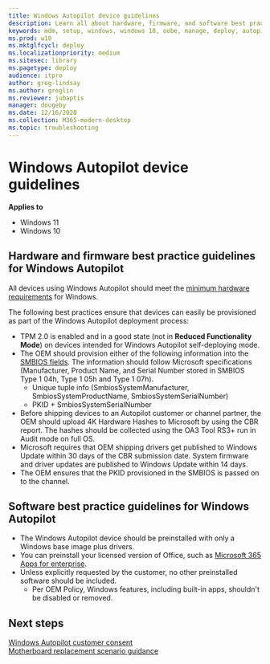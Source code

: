 ```yaml
---
title: Windows Autopilot device guidelines
description: Learn all about hardware, firmware, and software best practices for Windows Autopilot deployment.
keywords: mdm, setup, windows, windows 10, oobe, manage, deploy, autopilot, ztd, zero-touch, partner, msfb, intune
ms.prod: w10
ms.mktglfcycl: deploy
ms.localizationpriority: medium
ms.sitesec: library
ms.pagetype: deploy
audience: itpro
author: greg-lindsay
ms.author: greglin
ms.reviewer: jubaptis
manager: dougeby
ms.date: 12/16/2020
ms.collection: M365-modern-desktop
ms.topic: troubleshooting
---
```


# Windows Autopilot device guidelines

**Applies to**

- Windows 11
- Windows 10

## Hardware and firmware best practice guidelines for Windows Autopilot

All devices using Windows Autopilot should meet the [minimum hardware requirements](/windows-hardware/design/minimum/minimum-hardware-requirements-overview) for Windows.

The following best practices ensure that devices can easily be provisioned as part of the Windows Autopilot deployment process: 
- TPM 2.0 is enabled and in a good state (not in **Reduced Functionality Mode**) on devices intended for Windows Autopilot self-deploying mode.
- The OEM should provision either of the following information into the [SMBIOS fields](/windows-hardware/drivers/bringup/smbios). The information should follow Microsoft specifications (Manufacturer, Product Name, and Serial Number stored in SMBIOS Type 1 04h, Type 1 05h and Type 1 07h).
    - Unique tuple info (SmbiosSystemManufacturer, SmbiosSystemProductName, SmbiosSystemSerialNumber)
    - PKID + SmbiosSystemSerialNumber
- Before shipping devices to an Autopilot customer or channel partner, the OEM should upload 4K Hardware Hashes to Microsoft by using the CBR report. The hashes should be collected using the OA3 Tool RS3+ run in Audit mode on full OS.
- Microsoft requires that OEM shipping drivers get published to Windows Update within 30 days of the CBR submission date. System firmware and driver updates are published to Windows Update within 14 days.
- The OEM ensures that the PKID provisioned in the SMBIOS is passed on to the channel.

## Software best practice guidelines for Windows Autopilot

- The Windows Autopilot device should be preinstalled with only a Windows base image plus drivers.
- You can preinstall your licensed version of Office, such as [Microsoft 365 Apps for enterprise](/deployoffice/about-office-365-proplus-in-the-enterprise).
- Unless explicitly requested by the customer, no other preinstalled software should be included.
  - Per OEM Policy, Windows features, including built-in apps, shouldn't be disabled or removed.

## Next steps

[Windows Autopilot customer consent](registration-auth.md)<br>
[Motherboard replacement scenario guidance](autopilot-mbr.md)<br>